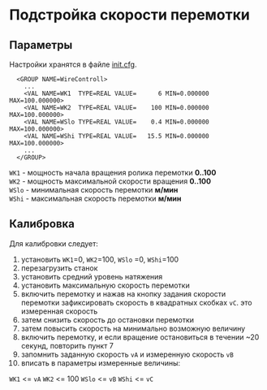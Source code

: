 # Подстройка скорости перемотки

## Параметры
Настройки хранятся в файле [init.cfg](init-cfg.md).

```
  <GROUP NAME=WireControll>
    ...
    <VAL NAME=WK1  TYPE=REAL VALUE=      6 MIN=0.000000 MAX=100.000000>
    <VAL NAME=WK2  TYPE=REAL VALUE=    100 MIN=0.000000 MAX=100.000000>
    <VAL NAME=WSlo TYPE=REAL VALUE=    0.4 MIN=0.000000 MAX=100.000000>
    <VAL NAME=WShi TYPE=REAL VALUE=   15.5 MIN=0.000000 MAX=100.000000>
    ...
  </GROUP>
```

`WK1` - мощность начала вращения ролика перемотки **0..100**  
`WK2` - мощность максимальной скорости вращения **0..100**  
`WSlo` - минимальная скорость перемотки **м/мин**  
`WShi` - максимальная скорость перемотки **м/мин**  

## Калибровка
Для калибровки следует: 
1. установить `WK1`=0, `WK2`=100, `WSlo` =0, `WShi`=100
2. перезагрузить станок
3. установить средний уровень натяжения
4. установить максимальную скорость перемотки
5. включить перемотку и нажав на кнопку задания скорости перемотки зафиксировать скорость в квадратных скобках `vC`.
   это измеренная скорость
6. затем снизить скорость до остановки перемотки
7. затем повысить скорость на минимально возможную величину 
8. включить перемотку, и если вращение остановиться в течении ~20 секунд, повторить пункт 7
9. запомнить заданную скорость `vA` и измеренную скорость `vB`
10. вписать в параметры измеренные величины:

`WK1`  <= `vA`
`WK2`  <= 100
`WSlo` <= `vB`
`WShi` <= `vC`

